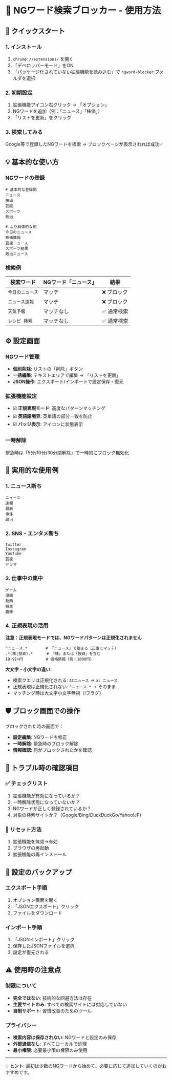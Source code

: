 # 📖 NGワード検索ブロッカー - 使用方法

## 🚀 クイックスタート

### 1. インストール
1. `chrome://extensions/` を開く
2. 「デベロッパーモード」をON
3. 「パッケージ化されていない拡張機能を読み込む」で `ngword-blocker` フォルダを選択

### 2. 初期設定
1. 拡張機能アイコン右クリック → 「オプション」
2. NGワードを追加（例：「ニュース」「株価」）
3. 「リストを更新」をクリック

### 3. 検索してみる
Google等で登録したNGワードを検索 → ブロックページが表示されれば成功✅

## 💡 基本的な使い方

### NGワードの登録

```
# 基本的な登録例
ニュース
株価
芸能
スポーツ
政治

# より具体的な例
今日のニュース
株価情報
芸能ニュース
スポーツ結果
政治ニュース
```

### 検索例

| 検索ワード | NGワード「ニュース」 | 結果 |
|------------|---------------------|------|
| `今日のニュース` | マッチ | ❌ ブロック |
| `ニュース速報` | マッチ | ❌ ブロック |
| `天気予報` | マッチなし | ✅ 通常検索 |
| `レシピ 検索` | マッチなし | ✅ 通常検索 |

## ⚙️ 設定画面

### NGワード管理
- **個別削除**: リストの「削除」ボタン
- **一括編集**: テキストエリアで編集 → 「リストを更新」
- **JSON操作**: エクスポート/インポートで設定保存・復元

### 拡張機能設定
- ☑️ **正規表現モード**: 高度なパターンマッチング
- ☑️ **英語語境界**: 英単語の部分一致を防止
- ☑️ **バッジ表示**: アイコンに状態表示

### 一時解除
緊急時は「5分/10分/30分間解除」で一時的にブロック無効化

## 🎯 実用的な使用例

### 1. ニュース断ち
```
ニュース
速報
最新
事件
政治
```

### 2. SNS・エンタメ断ち  
```
Twitter
Instagram
YouTube
芸能
ドラマ
```

### 3. 仕事中の集中
```
ゲーム
漫画
動画
娯楽
趣味
```

### 4. 正規表現の活用
**注意：正規表現モードでは、NGワードパターンは正規化されません**
```
^ニュース.*        # 「ニュース」で始まる（正確にマッチ）
.*(株|投資).*      # 「株」または「投資」を含む
[0-9]+円          # 価格情報（例：1000円）
```

**大文字・小文字の違い**:
- 検索クエリは正規化される: `AIニュース` → `ai ニュース`
- 正規表現は正規化されない: `^ニュース.*` → そのまま
- マッチング時は大文字小文字無視（iフラグ）

## 🛡️ ブロック画面での操作

ブロックされた時の画面で：
- **設定編集**: NGワードを修正
- **一時解除**: 緊急時のブロック解除
- **情報確認**: 何がブロックされたかを確認

## 🔧 トラブル時の確認項目

### ✅ チェックリスト
1. 拡張機能が有効になっているか？
2. 一時解除状態になっていないか？
3. NGワードが正しく登録されているか？
4. 対象の検索サイトか？（Google/Bing/DuckDuckGo/Yahoo!JP）

### 🔄 リセット方法
1. 拡張機能を無効→有効
2. ブラウザの再起動
3. 拡張機能の再インストール

## 💾 設定のバックアップ

### エクスポート手順
1. オプション画面を開く
2. 「JSONエクスポート」クリック
3. ファイルをダウンロード

### インポート手順
1. 「JSONインポート」クリック
2. 保存したJSONファイルを選択
3. 設定が復元される

## ⚠️ 使用時の注意点

### 制限について
- **完全ではない**: 技術的な回避方法は存在
- **主要サイトのみ**: すべての検索サイトには対応していない
- **自制サポート**: 習慣改善のためのツール

### プライバシー
- **検索内容は保存されない**: NGワードと設定のみ保存
- **外部通信なし**: すべてローカルで処理
- **最小権限**: 必要最小限の権限のみ使用

---

💡 **ヒント**: 最初は少数のNGワードから始めて、必要に応じて追加していくのがおすすめです。